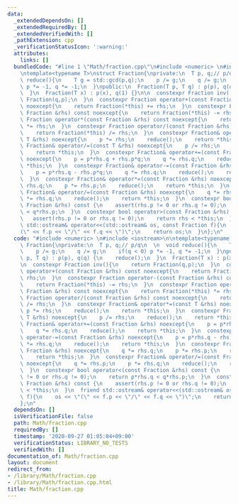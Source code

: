 ```yaml
---
data:
  _extendedDependsOn: []
  _extendedRequiredBy: []
  _extendedVerifiedWith: []
  _pathExtension: cpp
  _verificationStatusIcon: ':warning:'
  attributes:
    links: []
  bundledCode: "#line 1 \"Math/fraction.cpp\"\n#include <numeric> \n#include <iostream>\n\
    \ntemplate<typename T>\nstruct Fraction{\nprivate:\n  T p, q;// p/q\n  \n  void\
    \ reduce(){\n    T g = std::gcd(p,q);\n    p /= g;\n    q /= g;\n    if(q < 0)\
    \ p *= -1, q *= -1;\n  }\npublic:\n  Fraction(T p, T q) : p(p), q(q) {\n    reduce();\n\
    \  }\n  Fraction(T x) : p(x), q(1) {}\n\n  constexpr Fraction inv(){\n    return\
    \ Fraction(q,p);\n  }\n  constexpr Fraction operator+(const Fraction &rhs) const\
    \ noexcept{\n    return Fraction(*this) += rhs;\n  }\n  constexpr Fraction operator-(const\
    \ Fraction &rhs) const noexcept{\n    return Fraction(*this) -= rhs;\n  }\n  constexpr\
    \ Fraction operator*(const Fraction &rhs) const noexcept{\n    return Fraction(*this)\
    \ *= rhs;\n  }\n  constexpr Fraction operator/(const Fraction &rhs) const noexcept{\n\
    \    return Fraction(*this) /= rhs;\n  }\n  constexpr Fraction& operator*=(const\
    \ T &rhs) noexcept{\n    p *= rhs;\n    reduce();\n    return *this;\n  }\n  constexpr\
    \ Fraction& operator/=(const T &rhs) noexcept{\n    p /= rhs;\n    reduce();\n\
    \    return *this;\n  }\n  constexpr Fraction& operator+=(const Fraction &rhs)\
    \ noexcept{\n    p = p*rhs.q + rhs.p*q;\n    q *= rhs.q;\n    reduce();\n    return\
    \ *this;\n  }\n  constexpr Fraction& operator-=(const Fraction &rhs) noexcept{\n\
    \    p = p*rhs.q - rhs.p*q;\n    q *= rhs.q;\n    reduce();\n    return *this;\n\
    \  }\n  constexpr Fraction& operator*=(const Fraction &rhs) noexcept{\n    q *=\
    \ rhs.q;\n    p *= rhs.p;\n    reduce();\n    return *this;\n  }\n  constexpr\
    \ Fraction& operator/=(const Fraction &rhs) noexcept{\n    q *= rhs.p;\n    p\
    \ *= rhs.q;\n    reduce();\n    return *this;\n  }\n  constexpr bool operator<(const\
    \ Fraction &rhs) const {\n    assert(rhs.p != 0 or rhs.q != 0);\n    return p*rhs.q\
    \ < q*rhs.p;\n  }\n  constexpr bool operator>(const Fraction &rhs) const {\n \
    \   assert(rhs.p != 0 or rhs.q != 0);\n    return rhs < *this;\n  }\n  friend\
    \ std::ostream& operator<<(std::ostream& os, const Fraction f){\n    os << \"\
    (\" << f.p << \"/\" << f.q << \")\";\n    return os;\n  }\n};\n"
  code: "#include <numeric> \n#include <iostream>\n\ntemplate<typename T>\nstruct\
    \ Fraction{\nprivate:\n  T p, q;// p/q\n  \n  void reduce(){\n    T g = std::gcd(p,q);\n\
    \    p /= g;\n    q /= g;\n    if(q < 0) p *= -1, q *= -1;\n  }\npublic:\n  Fraction(T\
    \ p, T q) : p(p), q(q) {\n    reduce();\n  }\n  Fraction(T x) : p(x), q(1) {}\n\
    \n  constexpr Fraction inv(){\n    return Fraction(q,p);\n  }\n  constexpr Fraction\
    \ operator+(const Fraction &rhs) const noexcept{\n    return Fraction(*this) +=\
    \ rhs;\n  }\n  constexpr Fraction operator-(const Fraction &rhs) const noexcept{\n\
    \    return Fraction(*this) -= rhs;\n  }\n  constexpr Fraction operator*(const\
    \ Fraction &rhs) const noexcept{\n    return Fraction(*this) *= rhs;\n  }\n  constexpr\
    \ Fraction operator/(const Fraction &rhs) const noexcept{\n    return Fraction(*this)\
    \ /= rhs;\n  }\n  constexpr Fraction& operator*=(const T &rhs) noexcept{\n   \
    \ p *= rhs;\n    reduce();\n    return *this;\n  }\n  constexpr Fraction& operator/=(const\
    \ T &rhs) noexcept{\n    p /= rhs;\n    reduce();\n    return *this;\n  }\n  constexpr\
    \ Fraction& operator+=(const Fraction &rhs) noexcept{\n    p = p*rhs.q + rhs.p*q;\n\
    \    q *= rhs.q;\n    reduce();\n    return *this;\n  }\n  constexpr Fraction&\
    \ operator-=(const Fraction &rhs) noexcept{\n    p = p*rhs.q - rhs.p*q;\n    q\
    \ *= rhs.q;\n    reduce();\n    return *this;\n  }\n  constexpr Fraction& operator*=(const\
    \ Fraction &rhs) noexcept{\n    q *= rhs.q;\n    p *= rhs.p;\n    reduce();\n\
    \    return *this;\n  }\n  constexpr Fraction& operator/=(const Fraction &rhs)\
    \ noexcept{\n    q *= rhs.p;\n    p *= rhs.q;\n    reduce();\n    return *this;\n\
    \  }\n  constexpr bool operator<(const Fraction &rhs) const {\n    assert(rhs.p\
    \ != 0 or rhs.q != 0);\n    return p*rhs.q < q*rhs.p;\n  }\n  constexpr bool operator>(const\
    \ Fraction &rhs) const {\n    assert(rhs.p != 0 or rhs.q != 0);\n    return rhs\
    \ < *this;\n  }\n  friend std::ostream& operator<<(std::ostream& os, const Fraction\
    \ f){\n    os << \"(\" << f.p << \"/\" << f.q << \")\";\n    return os;\n  }\n\
    };\n"
  dependsOn: []
  isVerificationFile: false
  path: Math/fraction.cpp
  requiredBy: []
  timestamp: '2020-09-27 01:05:04+09:00'
  verificationStatus: LIBRARY_NO_TESTS
  verifiedWith: []
documentation_of: Math/fraction.cpp
layout: document
redirect_from:
- /library/Math/fraction.cpp
- /library/Math/fraction.cpp.html
title: Math/fraction.cpp
---
```

